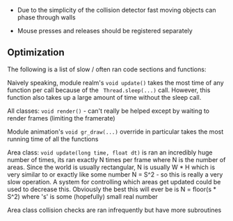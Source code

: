 
* Due to the simplicity of the collision detector fast moving objects can phase through walls

* Mouse presses and releases should be registered separately


## Optimization

The following is a list of slow / often ran code sections and functions:

Naively speaking, module realm's `` void update() `` takes the most time of any function per call because of the `` Thread.sleep(...)`` call. However, this function also takes up a large amount of time without the sleep call.

All classes: `` void render() `` - can't really be helped except by waiting to render frames (limiting the framerate)

Module animation's `` void gr_draw(...) `` override in particular takes the most running time of all the functions

Area class: `` void update(long time, float dt) `` is ran an incredibly huge number of times, its ran exactly N times per frame where N is the number of areas. Since the world is usually rectangular, N is usually W * H which is very similar to or exactly like some number N = S^2 - so this is really a very slow operation. A system for controlling which areas get updated could be used to decrease this. Obviously the best this will ever be is N = floor(s * S^2) where 's' is some (hopefully) small real number

Area class collision checks are ran infrequently but have more subroutines
